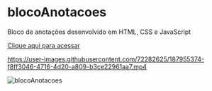 # blocoAnotacoes
Bloco de anotações desenvolvido em HTML, CSS e JavaScript

[Clique aqui para acessar](https://bloco-anotacoes.vercel.app/)


https://user-images.githubusercontent.com/72282625/187955374-f8ff3046-4716-4d20-a809-b3ce22961aa7.mp4

![blocoAnotacoes](https://user-images.githubusercontent.com/72282625/188056198-23e09357-a6a0-4bf2-a0ca-ea101fddc240.jpeg)
